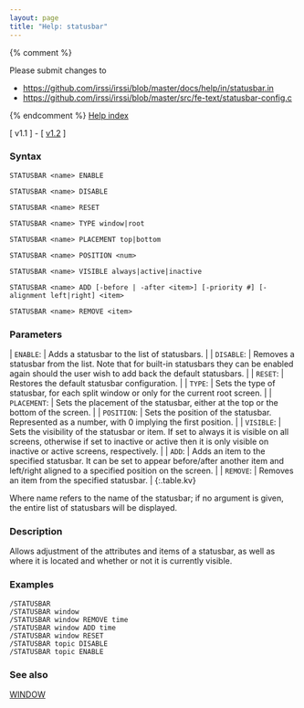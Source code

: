 ```yaml
---
layout: page
title: "Help: statusbar"
---
```


{% comment %}

Please submit changes to
- https://github.com/irssi/irssi/blob/master/docs/help/in/statusbar.in
- https://github.com/irssi/irssi/blob/master/src/fe-text/statusbar-config.c


{% endcomment %}
[Help index](/documentation/help)

[ v1.1 ] - [ [v1.2](/documentation/help/statusbar_(1.2)) ]

### Syntax ###

<div class="highlight irssisyntax"><pre style="\-\-cmdlen:9ch"><code><span class="synB">STATUSBAR</span> <span class="synB05">&lt;name></span> <span class="synB">ENABLE</span></code></pre></div>


<div class="highlight irssisyntax"><pre style="\-\-cmdlen:9ch"><code><span class="synB">STATUSBAR</span> <span class="synB05">&lt;name></span> <span class="synB">DISABLE</span></code></pre></div>


<div class="highlight irssisyntax"><pre style="\-\-cmdlen:9ch"><code><span class="synB">STATUSBAR</span> <span class="synB05">&lt;name></span> <span class="synB">RESET</span></code></pre></div>


<div class="highlight irssisyntax"><pre style="\-\-cmdlen:9ch"><code><span class="synB">STATUSBAR</span> <span class="synB05">&lt;name></span> <span class="synB">TYPE</span> <span class="synB">window</span>|<span class="synB">root</span></code></pre></div>


<div class="highlight irssisyntax"><pre style="\-\-cmdlen:9ch"><code><span class="synB">STATUSBAR</span> <span class="synB05">&lt;name></span> <span class="synB">PLACEMENT</span> <span class="synB">top</span>|<span class="synB">bottom</span></code></pre></div>


<div class="highlight irssisyntax"><pre style="\-\-cmdlen:9ch"><code><span class="synB">STATUSBAR</span> <span class="synB05">&lt;name></span> <span class="synB">POSITION</span> <span class="synB05">&lt;num></span></code></pre></div>


<div class="highlight irssisyntax"><pre style="\-\-cmdlen:9ch"><code><span class="synB">STATUSBAR</span> <span class="synB05">&lt;name></span> <span class="synB">VISIBLE</span> <span class="synB">always</span>|<span class="synB">active</span>|<span class="synB">inactive</span></code></pre></div>


<div class="highlight irssisyntax"><pre style="\-\-cmdlen:9ch"><code><span class="synB">STATUSBAR</span> <span class="synB05">&lt;name></span> <span class="synB">ADD</span> <span class="syn10">[<span class="syn">-before</span> | <span class="syn">-after</span> <span class="syn09">&lt;item></span>]</span> <span class="syn10">[<span class="syn">-priority</span> <span class="syn">#</span>]</span> <span class="syn10">[<span class="syn">-alignment</span> <span class="syn">left</span>|<span class="syn">right</span>]</span> <span class="synB05">&lt;item></span></code></pre></div>


<div class="highlight irssisyntax"><pre style="\-\-cmdlen:9ch"><code><span class="synB">STATUSBAR</span> <span class="synB05">&lt;name></span> <span class="synB">REMOVE</span> <span class="synB05">&lt;item></span></code></pre></div>



### Parameters ###


| `ENABLE`: |        Adds a statusbar to the list of statusbars. |
| `DISABLE`: |       Removes a statusbar from the list. Note that for built-in statusbars they can be enabled again should the user wish to add back the default statusbars. |
| `RESET`: |         Restores the default statusbar configuration. |
| `TYPE`: |          Sets the type of statusbar, for each split window or only for the current root screen. |
| `PLACEMENT`: |     Sets the placement of the statusbar, either at the top or the bottom of the screen. |
| `POSITION`: |      Sets the position of the statusbar. Represented as a number, with 0 implying the first position. |
| `VISIBLE`: |       Sets the visibility of the statusbar or item. If set to always it is visible on all screens, otherwise if set to inactive or active then it is only visible on inactive or active screens, respectively. |
| `ADD`: |           Adds an item to the specified statusbar. It can be set to appear before/after another item and left/right aligned to a specified position on the screen. |
| `REMOVE`: |        Removes an item from the specified statusbar. |
{:.table.kv}

Where name refers to the name of the statusbar; if no argument is
given, the entire list of statusbars will be displayed.

### Description ###

Allows adjustment of the attributes and items of a statusbar, as well
as where it is located and whether or not it is currently visible.

### Examples ###

    /STATUSBAR
    /STATUSBAR window
    /STATUSBAR window REMOVE time
    /STATUSBAR window ADD time
    /STATUSBAR window RESET
    /STATUSBAR topic DISABLE
    /STATUSBAR topic ENABLE

### See also ###
[WINDOW](/documentation/help/window)

